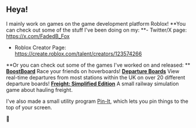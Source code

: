 ## Heya!

I mainly work on games on the game development platform Roblox!
**You can check out some of the stuff I've been doing on my:
**- Twitter/X page: https://x.com/FadedB_Fox
- Roblox Creator Page: https://create.roblox.com/talent/creators/123574266

**Or you can check out some of the games I've worked on and released: **
[**BoostBoard**](https://www.roblox.com/games/14388163787/BoostBoard-Hoverboard-Racing-BETA)
Race your friends on hoverboards!
[**Departure Boards**](https://www.roblox.com/games/5231843604/Departure-Boards)
View real-time departures from most stations within the UK on over 20 different departure boards!
[**Freight: Simplified Edition**](https://www.roblox.com/games/9008027779/Freight-Simplified-Edition)
A small railway simulation game about hauling freight.

I've also made a small utility program [Pin-It](https://github.com/FadedB/Pin-It), which lets you pin things to the top of your screen.

🐙
<!--
**FadedB/FadedB** is a ✨ _special_ ✨ repository because its `README.md` (this file) appears on your GitHub profile.

Here are some ideas to get you started:

- 🔭 I’m currently working on ...
- 🌱 I’m currently learning ...
- 👯 I’m looking to collaborate on ...
- 🤔 I’m looking for help with ...
- 💬 Ask me about ...
- 📫 How to reach me: ...
- 😄 Pronouns: ...
- ⚡ Fun fact: ...
-->
